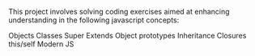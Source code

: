 This project involves solving coding exercises aimed at enhancing understanding in the following javascript concepts:

Objects
Classes
Super
Extends
Object prototypes
Inheritance
Closures
this/self
Modern JS
